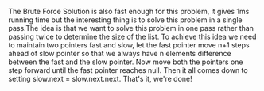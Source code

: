 The Brute Force Solution is also fast enough for this problem, it gives 1ms running time but the interesting thing is to solve this problem in a single pass.The idea is that we want to solve this problem in one pass rather than passing twice to determine the size of the list. To achieve this idea we need to maintain two pointers fast and slow, let the fast pointer move n+1 steps ahead of slow pointer so that we always have n elements difference between the fast and the slow pointer. Now move both the pointers one step forward until the fast pointer reaches null. Then it all comes down to setting slow.next = slow.next.next. That's it, we're done!